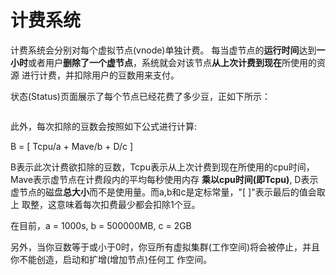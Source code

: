 # 计费系统 #

计费系统会分别对每个虚拟节点(vnode)单独计费。
每当虚节点的**运行时间**达到**一小时**或者用户**删除了一个虚节点**，系统就会对该节点**从上次计费到现在**所使用的资源
进行计费，并扣除用户的豆数用来支付。

状态(Status)页面展示了每个节点已经花费了多少豆，正如下所示：

<img src>

此外，每次扣除的豆数会按照如下公式进行计算:

 B = [ Tcpu/a + Mave/b + D/c ]

B表示此次计费欲扣除的豆数，Tcpu表示从上次计费到现在所使用的cpu时间，Mave表示虚节点在计费段内的平均每秒使用内存
**乘以cpu时间(即Tcpu)**, D表示虚节点的磁盘**总大小**而不是使用量。而a,b和c是定标常量，"[ ]"表示最后的值会取上
取整，这意味着每次扣费最少都会扣除1个豆。

在目前，a = 1000s, b = 500000MB, c = 2GB

另外，当你豆数等于或小于0时，你豆所有虚拟集群(工作空间)将会被停止，并且你不能创造，启动和扩增(增加节点)任何工
作空间。
